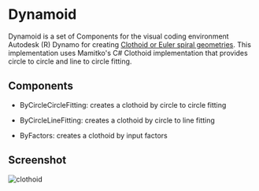 # Dynamoid

Dynamoid is a set of Components for the visual coding environment Autodesk (R) Dynamo for creating [Clothoid or Euler spiral geometries](https://en.wikipedia.org/wiki/Euler_spiral). This implementation uses Mamitko's C# Clothoid implementation that provides circle to circle and line to circle fitting.

## Components

- ByCircleCircleFitting: creates a clothoid by circle to circle fitting

- ByCircleLineFitting: creates a clothoid by circle to line fitting

- ByFactors: creates a clothoid by input factors

## Screenshot

![clothoid](https://user-images.githubusercontent.com/8201465/94343200-d7848980-0016-11eb-88a0-5fe680c7e6d2.png)
